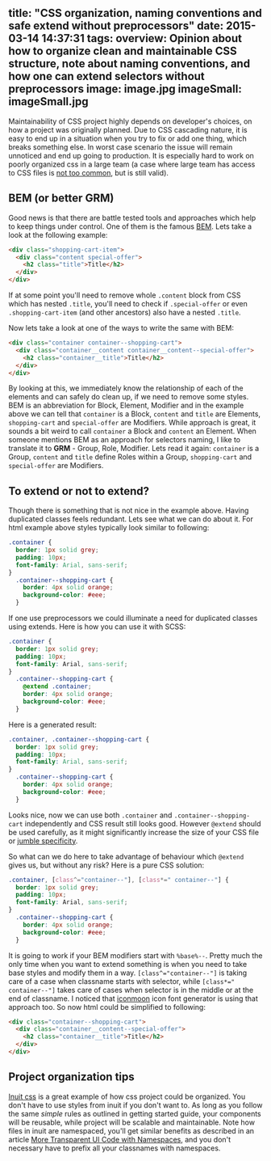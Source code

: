 title: "CSS organization, naming conventions and safe extend without preprocessors"
date: 2015-03-14 14:37:31
tags:
overview: Opinion about how to organize clean and maintainable CSS structure, note about naming conventions, and how one can extend selectors without preprocessors
image: image.jpg
imageSmall: imageSmall.jpg
---
Maintainability of CSS project highly depends on developer's choices, on how a project was originally planned. Due to CSS cascading nature, it is easy to end up in a situation when you try to fix or add one thing, which breaks something else. In worst case scenario the issue will remain unnoticed and end up going to production. It is especially hard to work on poorly organized css in a large team (a case where large team has access to CSS files is [not too common](https://css-tricks.com/poll-wrapup-the-number-of-people-touching-css/), but is still valid).

## BEM (or better GRM)
Good news is that there are battle tested tools and approaches which help to keep things under control. One of them is the famous [BEM](https://en.bem.info/). Lets take a look at the following example:
```html
<div class="shopping-cart-item">
  <div class="content special-offer">
    <h2 class="title">Title</h2>
  </div>
</div>
```

If at some point you'll need to remove whole `.content` block from CSS which has nested `.title`, you'll need to check if `.special-offer` or even `.shopping-cart-item` (and other ancestors) also have a nested `.title`.

Now lets take a look at one of the ways to write the same with BEM:
```html
<div class="container container--shopping-cart">
  <div class="container__content container__content--special-offer">
    <h2 class="container__title">Title</h2>
  </div>
</div>
```

By looking at this, we immediately know the relationship of each of the elements and can safely do clean up, if we need to remove some styles. BEM is an abbreviation for Block, Element, Modifier and in the example above we can tell that `container` is a Block, `content` and `title` are Elements, `shopping-cart` and `special-offer` are Modifiers. While approach is great, it sounds a bit weird to call `container` a Block and `content` an Element. When someone mentions BEM as an approach for selectors naming, I like to translate it to **GRM** - Group, Role, Modifier. Lets read it again: `container` is a Group, `content` and `title` define Roles within a Group, `shopping-cart` and `special-offer` are Modifiers.

## To extend or not to extend?
Though there is something that is not nice in the example above. Having duplicated classes feels redundant. Lets see what we can do about it. For html example above styles typically look similar to following:
```css
.container {
  border: 1px solid grey;
  padding: 10px;
  font-family: Arial, sans-serif;
}
  .container--shopping-cart {
    border: 4px solid orange;
    background-color: #eee;
  }
```
If one use preprocessors we could illuminate a need for duplicated classes using extends. Here is how you can use it with SCSS:
```scss
.container {
  border: 1px solid grey;
  padding: 10px;
  font-family: Arial, sans-serif;
}
  .container--shopping-cart {
    @extend .container;
    border: 4px solid orange;
    background-color: #eee;
  }
```
Here is a generated result:
```css
.container, .container--shopping-cart {
  border: 1px solid grey;
  padding: 10px;
  font-family: Arial, sans-serif;
}
  .container--shopping-cart {
    border: 4px solid orange;
    background-color: #eee;
  }
```
Looks nice, now we can use both `.container` and `.container--shopping-cart` independently and CSS result still looks good. However `@extend` should be used carefully, as it might significantly increase the size of your CSS file or [jumble specificity](http://csswizardry.com/2014/11/when-to-use-extend-when-to-use-a-mixin/).
 
So what can we do here to take advantage of behaviour which `@extend` gives us, but without any risk? Here is a pure CSS solution:
```scss
.container, [class^="container--"], [class*=" container--"] {
  border: 1px solid grey;
  padding: 10px;
  font-family: Arial, sans-serif;
}
  .container--shopping-cart {
    border: 4px solid orange;
    background-color: #eee;
  }
```
 It is going to work if your BEM modifiers start with `%base%--`. Pretty much the only time when you want to extend something is when you need to take base styles and modify them in a way. `[class^="container--"]` is taking care of a case when classname starts with selector, while `[class*=" container--"]` takes care of cases when selector is in the middle or at the end of classname. I noticed that [iconmoon](https://icomoon.io/) icon font generator is using that approach too. So now html could be simplified to following:
 ```html
 <div class="container--shopping-cart">
   <div class="container__content--special-offer">
     <h2 class="container__title">Title</h2>
   </div>
 </div>
 ```
 ## Project organization tips
 [Inuit css](https://github.com/inuitcss/getting-started) is a great example of how css project could be organized. You don't have to use styles from inuit if you don't want to. As long as you follow the same _simple_ rules as outlined in getting started guide, your components will be reusable, while project will be scalable and maintainable. Note how files in inuit are namespaced, you'll get similar benefits as described in an article [More Transparent UI Code with Namespaces](http://csswizardry.com/2015/03/more-transparent-ui-code-with-namespaces/), and you don't necessary have to prefix all your classnames with namespaces. 